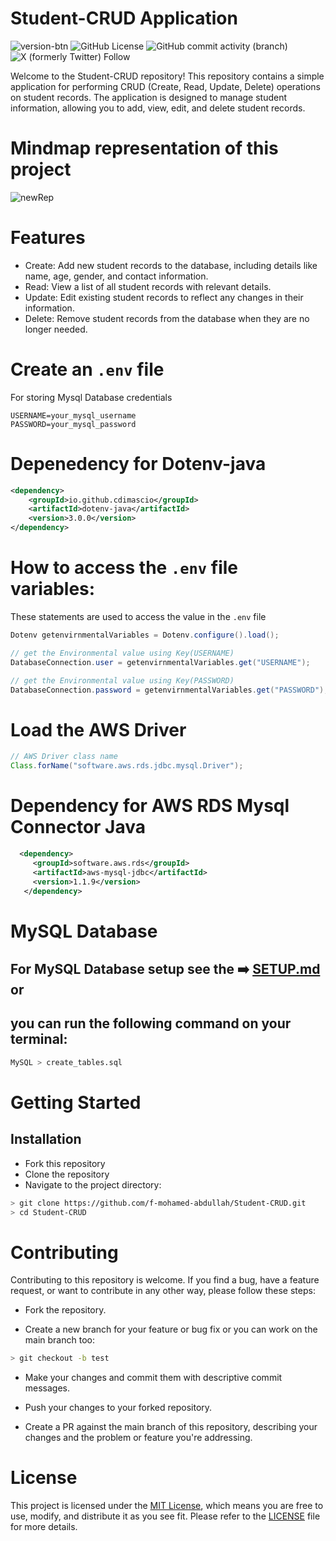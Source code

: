 # Student-CRUD Application
![version-btn](https://img.shields.io/badge/maven&dash;central-v4.0.0-blue?logo=mvn)   ![GitHub License](https://img.shields.io/github/license/mdxabu/Student-CRUD) ![GitHub commit activity (branch)](https://img.shields.io/github/commit-activity/t/mdxabu/Student-CRUD)  ![X (formerly Twitter) Follow](https://img.shields.io/twitter/follow/abustwt)





Welcome to the Student-CRUD repository! This repository contains a simple application for performing CRUD (Create, Read, Update, Delete) operations on student records. The application is designed to manage student information, allowing you to add, view, edit, and delete student records.
# Mindmap representation of this project
![newRep](https://github.com/f-mohamed-abdullah/Student-CRUD/assets/115330277/c9de46ea-3fed-41d2-9634-bf66bcc1edb2)



# Features
- Create: Add new student records to the database, including details like name, age, gender, and contact information.
- Read: View a list of all student records with relevant details.
- Update: Edit existing student records to reflect any changes in their information.
- Delete: Remove student records from the database when they are no longer needed.
# Create an ```.env``` file
  For storing Mysql Database credentials
  ```.env
  USERNAME=your_mysql_username
  PASSWORD=your_mysql_password
```
# Depenedency for Dotenv-java
```xml
<dependency>
    <groupId>io.github.cdimascio</groupId>
    <artifactId>dotenv-java</artifactId>
    <version>3.0.0</version>
</dependency>
```
# How to access the ```.env``` file variables:
  These statements are used to access the value in the ```.env``` file
```java
Dotenv getenvirnmentalVariables = Dotenv.configure().load();

// get the Environmental value using Key(USERNAME)
DatabaseConnection.user = getenvirnmentalVariables.get("USERNAME");

// get the Environmental value using Key(PASSWORD)
DatabaseConnection.password = getenvirnmentalVariables.get("PASSWORD");
```
# Load the AWS Driver 
```java
// AWS Driver class name
Class.forName("software.aws.rds.jdbc.mysql.Driver");
```
# Dependency for AWS RDS Mysql Connector Java
```xml
  <dependency>
     <groupId>software.aws.rds</groupId>
     <artifactId>aws-mysql-jdbc</artifactId>
     <version>1.1.9</version>
   </dependency>
```


# MySQL Database
## For MySQL Database setup see the ➡️ [SETUP.md](https://github.com/f-mohamed-abdullah/Student-CRUD/blob/main/SETUP.md) or
## you can run the following command on your terminal:

```bash
MySQL > create_tables.sql
```

  
# Getting Started
## Installation
- Fork this repository
- Clone the repository
- Navigate to the project directory:
```bash
> git clone https://github.com/f-mohamed-abdullah/Student-CRUD.git
> cd Student-CRUD
```
# Contributing
Contributing to this repository is welcome. If you find a bug, have a feature request, or want to contribute in any other way, please follow these steps:

- Fork the repository.

- Create a new branch for your feature or bug fix or you can work on the main branch too:
```bash
> git checkout -b test
```
- Make your changes and commit them with descriptive commit messages.

- Push your changes to your forked repository.

- Create a PR against the main branch of this repository, describing your changes and the problem or feature you're addressing.

# License
This project is licensed under the <a href="https://en.wikipedia.org//wiki/MIT_License">MIT License</a>, which means you are free to use, modify, and distribute it as you see fit. Please refer to the <a href="https://github.com/f-mohamed-abdullah/Student-CRUD/blob/main/LICENSE">LICENSE</a> file for more details.








